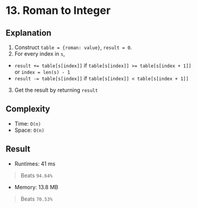 # 13. Roman to Integer

## Explanation
1. Construct `table = {roman: value}`, `result = 0`.
2. For every index in `s`,
- `result += table[s[index]]` if `table[s[index]] >= table[s[index + 1]]` or `index = len(s) - 1`
- `result -= table[s[index]]` if `table[s[index]] < table[s[index + 1]]`
3. Get the result by returning `result`

## Complexity
- Time: `O(n)`
- Space: `O(n)`
## Result
- Runtimes: 41 ms
> Beats `94.64%`
- Memory: 13.8 MB
> Beats `70.53%`
